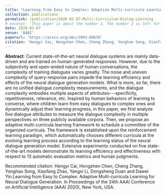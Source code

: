 ```yaml
---
title: "Learning from Easy to Complex: Adaptive Multi-curricula Learning for Neural Dialogue Generation"
collection: publications
permalink: /publication/2020-02-07-Multi-Curriculum-Dialog-Learning
# excerpt: 'This paper is about the number 1. The number 2 is left for future work.'
date: 2020-02-07
venue: 'AAAI'
paperurl: 'https://arxiv.org/abs/2003.00639'
citation: 'Hengyi Cai, Hongshen Chen, Cheng Zhang, Yonghao Song, Xiaofang Zhao, Yangxi Li, Dongsheng Duan and Dawei Yin. Learning from Easy to Complex: Adaptive Multi-curricula Learning for Neural Dialogue Generation. In Proceedings of the 34th AAAI Conference on Artificial Intelligence (AAAI 2020), New York, USA, Feb. 2020.'
---
```


**Abstract**: Current state-of-the-art neural dialogue systems are mainly data-driven and are trained on human-generated responses. However, due to the subjectivity and open-ended nature of human conversations, the complexity of training dialogues varies greatly. The noise and uneven complexity of query-response pairs impede the learning efficiency and effects of the neural dialogue generation models. What is more, so far, there are no unified dialogue complexity measurements, and the dialogue complexity embodies multiple aspects of attributes---specificity, repetitiveness, relevance, etc. Inspired by human behaviors of learning to converse, where children learn from easy dialogues to complex ones and dynamically adjust their learning progress, in this paper, we first analyze five dialogue attributes to measure the dialogue complexity in multiple perspectives on three publicly available corpora. Then, we propose an adaptive multi-curricula learning framework to schedule a committee of the organized curricula. The framework is established upon the reinforcement learning paradigm, which automatically chooses different curricula at the evolving learning process according to the learning status of the neural dialogue generation model. Extensive experiments conducted on five state-of-the-art models demonstrate its learning efficiency and effectiveness with respect to 13 automatic evaluation metrics and human judgments.

<!-- **Motivation**:
-   Training data for neural dialogue models are quite noisy.
-   Learn from clean and easy samples first, and then gradually increase the data complexity. (The spirits of curriculum learning)
-   Organize the curriculum in terms of multiple empirical attributes---specificity, repetitiveness, relevance, etc. -->

<!-- [Download paper here](https://arxiv.org/abs/2003.00639) -->

Recommended citation: Hengyi Cai, Hongshen Chen, Cheng Zhang, Yonghao Song, Xiaofang Zhao, Yangxi Li, Dongsheng Duan and Dawei Yin.Learning from Easy to Complex: Adaptive Multi-curricula Learning for Neural Dialogue Generation. In Proceedings of the 34th AAAI Conference on Artificial Intelligence (AAAI 2020), New York, USA.

